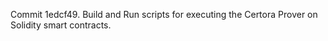 Commit 1edcf49.                    Build and Run scripts for executing the Certora Prover on Solidity smart contracts.